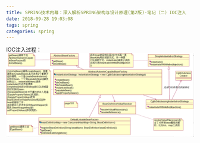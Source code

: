 ```yaml
---
title: SPRING技术内幕：深入解析SPRING架构与设计原理(第2版)-笔记（二）IOC注入
date: 2018-09-28 19:03:08
tags: spring
categories: spring
---
```

IOC注入过程：
![这里写图片描述](2018/09/28/SPRING技术内幕：深入解析SPRING架构与设计原理-第2版-笔记（二）IOC注入/20150519213644221.png)
